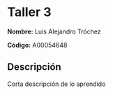 # Taller 3

**Nombre:** Luis Alejandro Tróchez  

**Código:** A00054648

## Descripción  
Corta descripción de lo aprendido 
